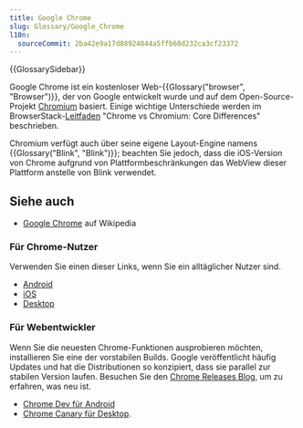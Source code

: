 ```yaml
---
title: Google Chrome
slug: Glossary/Google_Chrome
l10n:
  sourceCommit: 2ba42e9a17d88924844a5ffb60d232ca3cf23372
---
```


{{GlossarySidebar}}

Google Chrome ist ein kostenloser Web-{{Glossary("browser", "Browser")}}, der von Google entwickelt wurde und auf dem Open-Source-Projekt [Chromium](https://www.chromium.org/) basiert. Einige wichtige Unterschiede werden im BrowserStack-[Leitfaden](https://www.browserstack.com/guide/difference-between-chrome-and-chromium) "Chrome vs Chromium: Core Differences" beschrieben.

Chromium verfügt auch über seine eigene Layout-Engine namens {{Glossary("Blink", "Blink")}}; beachten Sie jedoch, dass die iOS-Version von Chrome aufgrund von Plattformbeschränkungen das WebView dieser Plattform anstelle von Blink verwendet.

## Siehe auch

- [Google Chrome](https://en.wikipedia.org/wiki/Google_Chrome) auf Wikipedia

### Für Chrome-Nutzer

Verwenden Sie einen dieser Links, wenn Sie ein alltäglicher Nutzer sind.

- [Android](https://play.google.com/store/apps/details?id=com.android.chrome)
- [iOS](https://apps.apple.com/us/app/google-chrome/id535886823)
- [Desktop](https://www.google.com/chrome/)

### Für Webentwickler

Wenn Sie die neuesten Chrome-Funktionen ausprobieren möchten, installieren Sie eine der vorstabilen Builds. Google veröffentlicht häufig Updates und hat die Distributionen so konzipiert, dass sie parallel zur stabilen Version laufen. Besuchen Sie den [Chrome Releases Blog](https://chromereleases.googleblog.com/), um zu erfahren, was neu ist.

- [Chrome Dev für Android](https://play.google.com/store/apps/details?id=com.chrome.dev)
- [Chrome Canary für Desktop](https://www.google.com/chrome/canary/).
